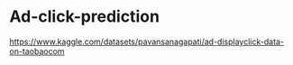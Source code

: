 # Ad-click-prediction
https://www.kaggle.com/datasets/pavansanagapati/ad-displayclick-data-on-taobaocom
